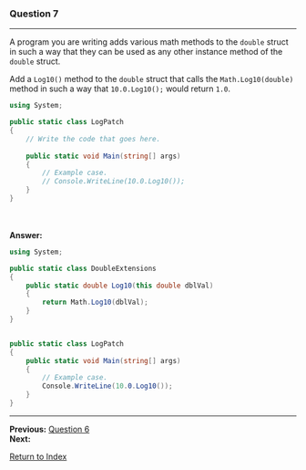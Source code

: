 ### Question 7

---

A program you are writing adds various math methods to the `double` struct in such a way that they can be used as any other instance method of the `double` struct.

Add a `Log10()` method to the `double` struct that calls the `Math.Log10(double)` method in such a way that `10.0.Log10();` would return `1.0`.

```csharp
using System;

public static class LogPatch
{
    // Write the code that goes here.
            
    public static void Main(string[] args)
    {
        // Example case.
        // Console.WriteLine(10.0.Log10());
    }
}
```

\
\
**Answer:**

```csharp
using System;

public static class DoubleExtensions
{
    public static double Log10(this double dblVal)
    {
        return Math.Log10(dblVal);
    }
}


public static class LogPatch
{  
    public static void Main(string[] args)
    {
        // Example case.
        Console.WriteLine(10.0.Log10());
    }
}
```


---

**Previous:** [Question 6](./question6.md)  
**Next:**

[Return to Index](../readme.md)